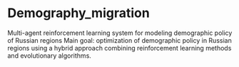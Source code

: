 # Demography_migration
Multi-agent reinforcement learning system for modeling  demographic policy of Russian regions  Main goal: optimization of demographic policy in Russian regions  using a hybrid approach combining reinforcement learning methods  and evolutionary algorithms.
